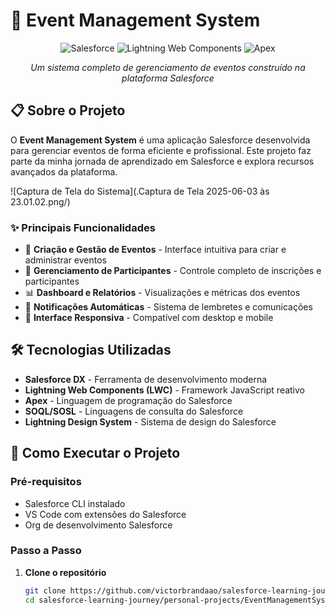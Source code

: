 # 🎉 Event Management System

<div align="center">

![Salesforce](https://img.shields.io/badge/Salesforce-00D2FF?style=for-the-badge&logo=salesforce&logoColor=white)
![Lightning Web Components](https://img.shields.io/badge/LWC-1589EE?style=for-the-badge&logo=salesforce&logoColor=white)
![Apex](https://img.shields.io/badge/Apex-00D2FF?style=for-the-badge&logo=salesforce&logoColor=white)

_Um sistema completo de gerenciamento de eventos construído na plataforma Salesforce_

</div>

## 📋 Sobre o Projeto

O **Event Management System** é uma aplicação Salesforce desenvolvida para gerenciar eventos de forma eficiente e profissional. Este projeto faz parte da minha jornada de aprendizado em Salesforce e explora recursos avançados da plataforma.

![Captura de Tela do Sistema](.Captura de Tela 2025-06-03 às 23.01.02.png/)

### ✨ Principais Funcionalidades

- 📅 **Criação e Gestão de Eventos** - Interface intuitiva para criar e administrar eventos
- 👥 **Gerenciamento de Participantes** - Controle completo de inscrições e participantes
- 📊 **Dashboard e Relatórios** - Visualizações e métricas dos eventos
- 🔔 **Notificações Automáticas** - Sistema de lembretes e comunicações
- 📱 **Interface Responsiva** - Compatível com desktop e mobile

## 🛠️ Tecnologias Utilizadas

- **Salesforce DX** - Ferramenta de desenvolvimento moderna
- **Lightning Web Components (LWC)** - Framework JavaScript reativo
- **Apex** - Linguagem de programação do Salesforce
- **SOQL/SOSL** - Linguagens de consulta do Salesforce
- **Lightning Design System** - Sistema de design do Salesforce

## 🚀 Como Executar o Projeto

### Pré-requisitos

- Salesforce CLI instalado
- VS Code com extensões do Salesforce
- Org de desenvolvimento Salesforce

### Passo a Passo

1. **Clone o repositório**
   ```bash
   git clone https://github.com/victorbrandaao/salesforce-learning-journey.git
   cd salesforce-learning-journey/personal-projects/EventManagementSystem
   ```
